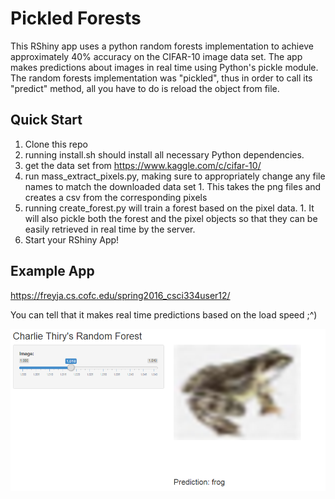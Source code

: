# Pickled Forests

This RShiny app uses a python random forests implementation to achieve approximately 40% accuracy on the CIFAR-10 image data set.
The app makes predictions about images in real time using Python's pickle module.
The random forests implementation was "pickled", thus in order to call its "predict" method, 
all you have to do is reload the object from file. 

## Quick Start
  1. Clone this repo
  2. running install.sh should install all necessary Python dependencies.
  3. get the data set from https://www.kaggle.com/c/cifar-10/
  4. run mass_extract_pixels.py, making sure to appropriately change any file names to match the downloaded data set
    1. This takes the png files and creates a csv from the corresponding pixels
  5. running create_forest.py will train a forest based on the pixel data.
    1. It will also pickle both the forest and the pixel objects so that they can be easily retrieved in real time by the server.
  6. Start your RShiny App!

## Example App
https://freyja.cs.cofc.edu/spring2016_csci334user12/

You can tell that it makes real time predictions based on the load speed ;^)

![App Screenshot](/images/pickled-forests-screenshot.png?raw=true)
